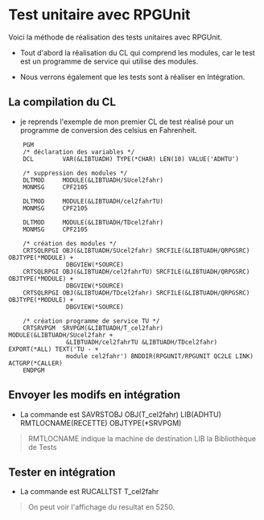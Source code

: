 # Test unitaire avec RPGUnit

Voici la méthode de réalisation des tests unitaires avec RPGUnit.

- Tout d'abord la réalisation du CL qui comprend les modules, car le test est un programme de service qui
utilise des modules.

- Nous verrons également que les tests sont à réaliser en Intégration.

## La compilation du CL

- je reprends l'exemple de mon premier CL de test réalisé pour un programme de conversion des celsius en Fahrenheit.

```
    PGM
    /* déclaration des variables */
    DCL        VAR(&LIBTUADH) TYPE(*CHAR) LEN(10) VALUE('ADHTU')

    /* suppression des modules */
    DLTMOD     MODULE(&LIBTUADH/SUcel2fahr)
    MONMSG     CPF2105

    DLTMOD     MODULE(&LIBTUADH/cel2fahrTU)
    MONMSG     CPF2105

    DLTMOD     MODULE(&LIBTUADH/TDcel2fahr)
    MONMSG     CPF2105

    /* création des modules */
    CRTSQLRPGI OBJ(&LIBTUADH/SUcel2fahr) SRCFILE(&LIBTUADH/QRPGSRC) OBJTYPE(*MODULE) +
                DBGVIEW(*SOURCE)
    CRTSQLRPGI OBJ(&LIBTUADH/cel2fahrTU) SRCFILE(&LIBTUADH/QRPGSRC) OBJTYPE(*MODULE) +
                DBGVIEW(*SOURCE)
    CRTSQLRPGI OBJ(&LIBTUADH/TDcel2fahr) SRCFILE(&LIBTUADH/QRPGSRC) OBJTYPE(*MODULE) +
                DBGVIEW(*SOURCE)

    /* création programme de service TU */
    CRTSRVPGM  SRVPGM(&LIBTUADH/T_cel2fahr) MODULE(&LIBTUADH/SUcel2fahr +
                &LIBTUADH/cel2fahrTU &LIBTUADH/TDcel2fahr) EXPORT(*ALL) TEXT('TU - +
                module cel2fahr') BNDDIR(RPGUNIT/RPGUNIT QC2LE LINK) ACTGRP(*CALLER)
    ENDPGM 
```

## Envoyer les modifs en intégration

- La commande est SAVRSTOBJ OBJ(T_cel2fahr) LIB(ADHTU) RMTLOCNAME(RECETTE) OBJTYPE(*SRVPGM)
> RMTLOCNAME indique la machine de destination
> LIB la Bibliothèque de Tests

## Tester en intégration

- La commande est RUCALLTST T_cel2fahr
> On peut voir l'affichage du resultat en 5250.

